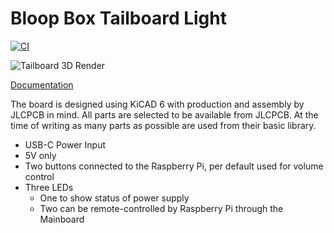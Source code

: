# Bloop Box Tailboard Light

[![CI](https://github.com/bloop-box/bloop-box-tailboard-light/actions/workflows/ci.yml/badge.svg)](https://github.com/bloop-box/bloop-box-tailboard-light/actions/workflows/ci.yml)

![Tailboard 3D Render](https://bloop-box.github.io/bloop-box-tailboard-light/3D/BloopBox%20Tailboard%20Light-3D_top.png)

[Documentation](https://bloop-box.github.io/bloop-box-tailboard-light)

The board is designed using KiCAD 6 with production and assembly by JLCPCB in mind. All parts are selected to be
available from JLCPCB. At the time of writing as many parts as possible are used from their basic library.

- USB-C Power Input
- 5V only
- Two buttons connected to the Raspberry Pi, per default used for volume control
- Three LEDs 
  - One to show status of power supply
  - Two can be remote-controlled by Raspberry Pi through the Mainboard

